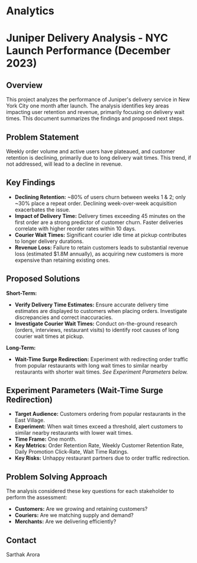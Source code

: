 # Analytics

# Juniper Delivery Analysis - NYC Launch Performance (December 2023)

## Overview

This project analyzes the performance of Juniper's delivery service in New York City one month after launch.  The analysis identifies key areas impacting user retention and revenue, primarily focusing on delivery wait times.  This document summarizes the findings and proposed next steps.

## Problem Statement

Weekly order volume and active users have plateaued, and customer retention is declining, primarily due to long delivery wait times. This trend, if not addressed, will lead to a decline in revenue.

## Key Findings

*   **Declining Retention:** ~80% of users churn between weeks 1 & 2; only ~30% place a repeat order. Declining week-over-week acquisition exacerbates the issue.
*   **Impact of Delivery Time:** Delivery times exceeding 45 minutes on the first order are a strong predictor of customer churn.  Faster deliveries correlate with higher reorder rates within 10 days.
*   **Courier Wait Times:** Significant courier idle time at pickup contributes to longer delivery durations.
*   **Revenue Loss:** Failure to retain customers leads to substantial revenue loss (estimated $1.8M annually), as acquiring new customers is more expensive than retaining existing ones.

## Proposed Solutions

**Short-Term:**

*   **Verify Delivery Time Estimates:** Ensure accurate delivery time estimates are displayed to customers when placing orders.  Investigate discrepancies and correct inaccuracies.
*   **Investigate Courier Wait Times:** Conduct on-the-ground research (orders, interviews, restaurant visits) to identify root causes of long courier wait times at pickup.

**Long-Term:**

*   **Wait-Time Surge Redirection:** Experiment with redirecting order traffic from popular restaurants with long wait times to similar nearby restaurants with shorter wait times. *See Experiment Parameters below.*

## Experiment Parameters (Wait-Time Surge Redirection)

*   **Target Audience:** Customers ordering from popular restaurants in the East Village.
*   **Experiment:** When wait times exceed a threshold, alert customers to similar nearby restaurants with lower wait times.
*   **Time Frame:** One month.
*   **Key Metrics:** Order Retention Rate, Weekly Customer Retention Rate, Daily Promotion Click-Rate, Wait Time Ratings.
*   **Key Risks:** Unhappy restaurant partners due to order traffic redirection.

## Problem Solving Approach

The analysis considered these key questions for each stakeholder to perform the assessment:

*   **Customers:** Are we growing and retaining customers?
*   **Couriers:** Are we matching supply and demand?
*   **Merchants:** Are we delivering efficiently?

## Contact

Sarthak Arora
